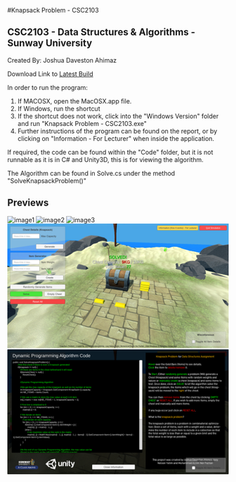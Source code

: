 #Knapsack Problem - CSC2103

## CSC2103 - Data Structures & Algorithms - Sunway University

Created By:
Joshua Daveston Ahimaz

Download Link to [Latest Build](https://github.com/JAhimaz/KnapsackProblemSimulation/releases/download/1.0.0/Knapsack.Problem.-.CSC2103.zip)

In order to run the program:
1. If MACOSX, open the MacOSX.app file.
2. If Windows, run the shortcut
3. If the shortcut does not work, click into the "Windows Version" folder and run "Knapsack Problem - CSC2103.exe"
4. Further instructions of the program can be found on the report, or by clicking on "Information - For Lecturer" when inside the application.

If required, the code can be found within the "Code" folder, but it is not runnable as it is in C# and Unity3D, this is for viewing the algorithm.

The Algorithm can be found in Solve.cs under the method "SolveKnapsackProblem()"

## Previews

![image1](https://github.com/JAhimaz/KnapsackProblemSimulation/blob/master/images/1.png)
![image2](https://github.com/JAhimaz/KnapsackProblemSimulation/blob/master/images/2.png)
![image3](https://github.com/JAhimaz/KnapsackProblemSimulation/blob/master/images/3.png)
![image4](https://github.com/JAhimaz/KnapsackProblemSimulation/blob/master/images/4.png)
![image5](https://github.com/JAhimaz/KnapsackProblemSimulation/blob/master/images/5.png)
